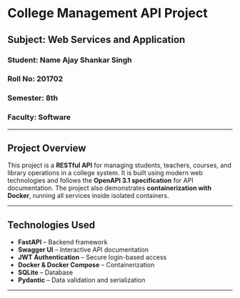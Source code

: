 # College Management API Project

## Subject: Web Services and Application

### Student: Name Ajay Shankar Singh  
### Roll No: 201702  
### Semester: 8th
### Faculty: Software


---

## Project Overview

This project is a **RESTful API** for managing students, teachers, courses, and library operations in a college system. It is built using modern web technologies and follows the **OpenAPI 3.1 specification** for API documentation. The project also demonstrates **containerization with Docker**, running all services inside isolated containers.

---

## Technologies Used

- **FastAPI** – Backend framework  
- **Swagger UI** – Interactive API documentation  
- **JWT Authentication** – Secure login-based access  
- **Docker & Docker Compose** – Containerization  
- **SQLite** – Database  
- **Pydantic** – Data validation and serialization  

---